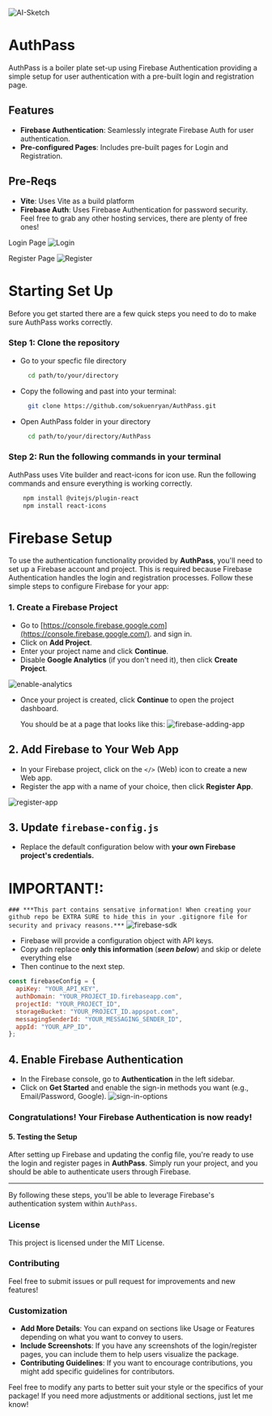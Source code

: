 ![AI-Sketch](./public/AI-sketch.png)
# AuthPass

AuthPass is a boiler plate set-up using Firebase Authentication providing a simple setup for user authentication with a pre-built login and registration page.

## Features

- **Firebase Authentication**: Seamlessly integrate Firebase Auth for user authentication.
- **Pre-configured Pages**: Includes pre-built pages for Login and Registration.

## Pre-Reqs
- **Vite**: Uses Vite as a build platform
- **Firebase Auth**: Uses Firebase Authentication for password security. Feel free to grab any other hosting services, there are plenty of free ones!

  
Login Page
![Login](./public/login.png)

Register Page
![Register](./public/register.png)

# Starting Set Up
Before you get started there are a few quick steps you need to do to make sure AuthPass works correctly. 

### Step 1: Clone the repository
  - Go to your specfic file directory
    ```bash
      cd path/to/your/directory
    ```
  - Copy the following and past into your terminal: 
    ```bash
      git clone https://github.com/sokuenryan/AuthPass.git
    ```
  - Open AuthPass folder in your directory
    ```bash
      cd path/to/your/directory/AuthPass
    ```

### Step 2: Run the following commands in your terminal
AuthPass uses Vite builder and react-icons for icon use. Run the following commands and ensure everything is working correctly. 

```bash
    npm install @vitejs/plugin-react
    npm install react-icons
```

# Firebase Setup
To use the authentication functionality provided by **AuthPass**, you'll need to set up a Firebase account and project. This is required because Firebase Authentication handles the login and registration processes. Follow these simple steps to configure Firebase for your app:

### 1. Create a Firebase Project
- Go to [https://console.firebase.google.com](https://console.firebase.google.com/). and sign in.
- Click on **Add Project**.
- Enter your project name and click **Continue**.
- Disable **Google Analytics** (if you don't need it), then click **Create Project**.

 ![enable-analytics](./public/firebase--enable-analytics.png)

 
- Once your project is created, click **Continue** to open the project dashboard.

  You should be at a page that looks like this:
  ![firebase-adding-app](./public/firebase--add-app.png)

## 2. Add Firebase to Your Web App
- In your Firebase project, click on the `</>` (Web) icon to create a new Web app.
- Register the app with a name of your choice, then click **Register App**.

![register-app](public/firebase--register-firebase.png)

## 3. Update `firebase-config.js`
- Replace the default configuration below with **your own Firebase project's credentials.**

# IMPORTANT!: 
`### ***This part contains sensative information! When creating your github repo be EXTRA SURE to hide this in your .gitignore file for security and privacy reasons.***`
![firebase-sdk](./public/firebase--copy-SDK.png)

- Firebase will provide a configuration object with API keys.
- Copy adn replace **only this information** (***seen below***) and skip or delete everything else
- Then continue to the next step.
```jsx
const firebaseConfig = {
  apiKey: "YOUR_API_KEY",
  authDomain: "YOUR_PROJECT_ID.firebaseapp.com",
  projectId: "YOUR_PROJECT_ID",
  storageBucket: "YOUR_PROJECT_ID.appspot.com",
  messagingSenderId: "YOUR_MESSAGING_SENDER_ID",
  appId: "YOUR_APP_ID",
};
```

## 4. Enable Firebase Authentication

- In the Firebase console, go to **Authentication** in the left sidebar.
- Click on **Get Started** and enable the sign-in methods you want (e.g., Email/Password, Google).
![sign-in-options](./public/firebase--auth-options.png)

### Congratulations! Your Firebase Authentication is now ready!

#### 5. Testing the Setup
After setting up Firebase and updating the config file, you're ready to use the login and register pages in **AuthPass**. Simply run your project, and you should be able to authenticate users through Firebase.

---

By following these steps, you'll be able to leverage Firebase's authentication system within `AuthPass`.

### License 
This project is licensed under the MIT License.

### Contributing
Feel free to submit issues or pull request for improvements and new features!

### Customization

- **Add More Details**: You can expand on sections like Usage or Features depending on what you want to convey to users.
- **Include Screenshots**: If you have any screenshots of the login/register pages, you can include them to help users visualize the package.
- **Contributing Guidelines**: If you want to encourage contributions, you might add specific guidelines for contributors.

Feel free to modify any parts to better suit your style or the specifics of your package! If you need more adjustments or additional sections, just let me know!





